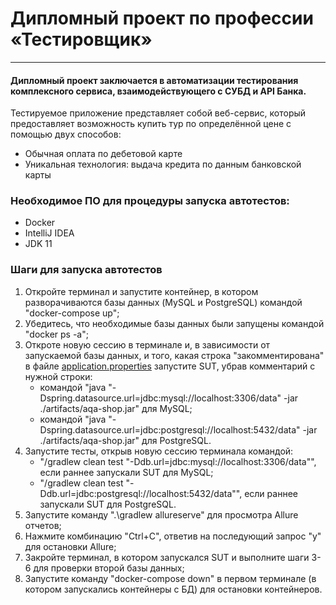 # Дипломный проект по профессии «Тестировщик»
***
#### Дипломный проект заключается в автоматизации тестирования комплексного сервиса, взаимодействующего с СУБД и API Банка.
Тестируемое приложение представляет собой веб-сервис, который предоставляет возможность купить тур по определённой цене с помощью двух способов:
* Обычная оплата по дебетовой карте
* Уникальная технология: выдача кредита по данным банковской карты

### Необходимое ПО для процедуры запуска автотестов:
* Docker
* IntelliJ IDEA
* JDK 11

### Шаги для запуска автотестов
1. Откройте терминал и запустите контейнер, в котором разворачиваются базы данных (MySQL и PostgreSQL) командой "docker-compose up";
2. Убедитесь, что необходимые базы данных были запущены командой "docker ps -a";
3. Откроте новую сессию в терминале и, в зависимости от запускаемой базы данных, и того, какая строка "закомментирована" в файле [application.properties](https://github.com/Anasstaisha/QA49-DiplomProject/blob/main/application.properties) запустите SUT, убрав комментарий с нужной строки:
    * командой "java "-Dspring.datasource.url=jdbc:mysql://localhost:3306/data" -jar ./artifacts/aqa-shop.jar" для MySQL;
    * командой "java "-Dspring.datasource.url=jdbc:postgresql://localhost:5432/data" -jar ./artifacts/aqa-shop.jar" для PostgreSQL.
4. Запустите тесты, открыв новую сессию терминала командой:
    * "/gradlew clean test "-Ddb.url=jdbc:mysql://localhost:3306/data"", если раннее запускали SUT для MySQL;
    * "/gradlew clean test "-Ddb.url=jdbc:postgresql://localhost:5432/data"", если раннее запускали SUT для PostgreSQL.
5. Запустите команду ".\gradlew allureserve" для просмотра Allure отчетов;
6. Нажмите комбинацию "Ctrl+C", ответив на последующий запрос "y" для остановки Allure;
7. Закройте терминал, в котором запускался SUT и выполните шаги 3-6 для проверки второй базы данных;
8. Запустите команду "docker-compose down" в первом терминале (в котором запускались контейнеры с БД) для остановки контейнеров.
